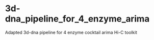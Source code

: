 # 3d-dna_pipeline_for_4_enzyme_arima
Adapted 3d-dna pipeline for 4 enzyme cocktail arima Hi-C toolkit
